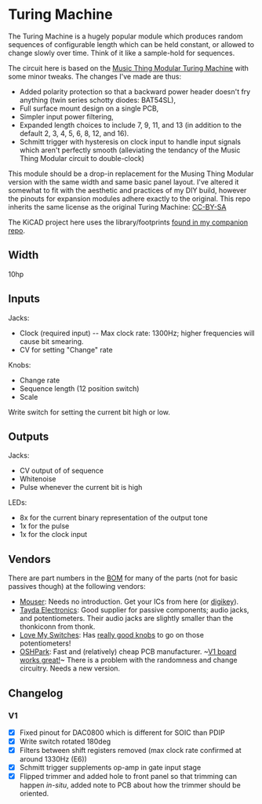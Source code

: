 # Turing Machine

The Turing Machine is a hugely popular module which produces random sequences of configurable length which can be held constant, or allowed to change slowly over time. Think of it like a sample-hold for sequences.

The circuit here is based on the [Music Thing Modular Turing Machine](https://github.com/TomWhitwell/TuringMachine) with some minor tweaks. The changes I've made are thus:
* Added polarity protection so that a backward power header doesn't fry anything (twin series schotty diodes: BAT54SL),
* Full surface mount design on a single PCB,
* Simpler input power filtering,
* Expanded length choices to include 7, 9, 11, and 13 (in addition to the default 2, 3, 4, 5, 6, 8, 12, and 16).
* Schmitt trigger with hysteresis on clock input to handle input signals which aren't perfectly smooth (alleviating the tendancy of the Music Thing Modular circuit to double-clock)

This module should be a drop-in replacement for the Musing Thing Modular version with the same width and same basic panel layout. I've altered it somewhat to fit with the aesthetic and practices of my DIY build, however the pinouts for expansion modules adhere exactly to the original. This repo inherits the same license as the original Turing Machine: [CC-BY-SA](https://creativecommons.org/licenses/by-sa/3.0/)

The KiCAD project here uses the library/footprints [found in my companion repo](https://github.com/thismatters/EurorackKiCAD).

## Width

10hp

## Inputs

Jacks:
- Clock (required input) -- Max clock rate: 1300Hz; higher frequencies will cause bit smearing.
- CV for setting "Change" rate

Knobs:
- Change rate
- Sequence length (12 position switch)
- Scale

Write switch for setting the current bit high or low.

## Outputs

Jacks:
- CV output of of sequence
- Whitenoise
- Pulse whenever the current bit is high

LEDs:
- 8x for the current binary representation of the output tone
- 1x for the pulse
- 1x for the clock input

## Vendors

There are part numbers in the [BOM](turing-machine.csv) for many of the parts (not for basic passives though) at the following vendors:

* [Mouser](https://www.mouser.com): Needs no introduction. Get your ICs from here (or [digikey](https://www.digikey.com)).
* [Tayda Electronics](https://www.taydaelectronics.com/): Good supplier for passive components; audio jacks, and potentiometers. Their audio jacks are slightly smaller than the thonkiconn from thonk.
* [Love My Switches](https://lovemyswitches.com/): Has [really good knobs](https://lovemyswitches.com/anodized-aluminum-knob-the-lo-fi-1-4-smooth-shaft-12-5mm-od/) to go on those potentiometers!
* [OSHPark](https://oshpark.com/): Fast and (relatively) cheap PCB manufacturer. ~[V1 board works great!](https://oshpark.com/shared_projects/wF94N3Eb)~ There is a problem with the randomness and change circuitry. Needs a new version.


## Changelog

### V1

* [x] Fixed pinout for DAC0800 which is different for SOIC than PDIP
* [x] Write switch rotated 180deg
* [x] Filters between shift registers removed (max clock rate confirmed at around 1330Hz (E6))
* [x] Schmitt trigger supplements op-amp in gate input stage
* [x] Flipped trimmer and added hole to front panel so that trimming can happen _in-situ_, added note to PCB about how the trimmer should be oriented.
